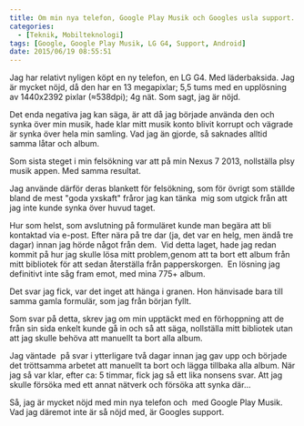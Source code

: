 ```yaml
---
title: Om min nya telefon, Google Play Musik och Googles usla support.
categories:
  - [Teknik, Mobilteknologi]
tags: [Google, Google Play Musik, LG G4, Support, Android]
date: 2015/06/19 08:55:51
---
```

Jag har relativt nyligen köpt en ny telefon, en LG G4. Med läderbaksida. Jag är mycket nöjd, då den har en 13 megapixlar; 5,5 tums med en upplösning av 1440x2392 pixlar (≈538dpi); 4g nät. Som sagt, jag är nöjd.

Det enda negativa jag kan säga, är att då jag började använda den och synka över min musik, hade klar mitt musik konto blivit korrupt och vägrade är synka över hela min samling. Vad jag än gjorde, så saknades alltid samma låtar och album.

Som sista steget i min felsökning var att på min Nexus 7 2013, nollställa plsy musik appen. Med samma resultat.

Jag använde därför deras blankett för felsökning, som för övrigt som ställde bland de mest "goda yxskaft" fråror jag kan tänka  mig som utgick från att jag inte kunde synka över huvud taget.

Hur som helst, som avslutning på formuläret kunde man begära att bli kontaktad via e-post. Efter nära på tre dar (ja, det var en helg, men ändå tre dagar) innan jag hörde något från dem.  Vid detta laget, hade jag redan kommit på hur jag skulle lösa mitt problem,genom att ta bort ett album från mitt bibliotek för att sedan återställa från papperskorgen.  En lösning jag definitivt inte såg fram emot, med mina 775+ album. 

Det svar jag fick, var det inget att hänga i granen. Hon hänvisade bara till samma gamla formulär, som jag från början fyllt.

Som svar på detta, skrev jag om min upptäckt med en förhoppning att de från sin sida enkelt kunde gå in och så att säga, nollställa mitt bibliotek utan att jag skulle behöva att manuellt ta bort alla album.

Jag väntade  på svar i ytterligare två dagar innan jag gav upp och började det tröttsamma arbetet att manuellt ta bort och lägga tillbaka alla album. När jag så var klar, efter ca: 5 timmar, fick jag så ett lika nonsens svar. Att jag skulle försöka med ett annat nätverk och försöka att synka där...

Så, jag är mycket nöjd med min nya telefon och  med Google Play Musik. Vad jag däremot inte är så nöjd med, är Googles support.
